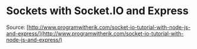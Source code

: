 # Sockets with Socket.IO and Express 

Source: [http://www.programwitherik.com/socket-io-tutorial-with-node-js-and-express/](http://www.programwitherik.com/socket-io-tutorial-with-node-js-and-express/)
